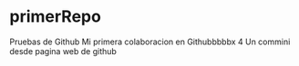 # primerRepo
Pruebas de Github
Mi primera colaboracion en Githubbbbbx
4
Un commini desde pagina web de github
